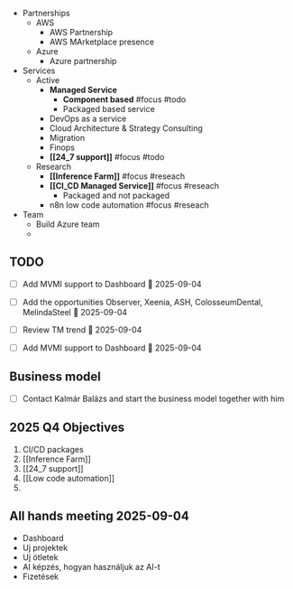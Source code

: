 - Partnerships
	- AWS
		- AWS Partnership
		- AWS MArketplace presence
	- Azure 
		- Azure partnership
- Services
	- Active
		- **Managed Service**
			- **Component based** #focus #todo
			- Packaged based service
		- DevOps as a service
		- Cloud Architecture & Strategy Consulting
		- Migration
		- Finops
		- **[[24_7 support]]**  #focus #todo
	- Research
		- **[[Inference Farm]]** #focus #reseach
		- **[[CI_CD Managed Service]]** #focus #reseach
			- Packaged and not packaged
		- n8n low code automation #focus #reseach
- Team
	- Build Azure team
	- 
## TODO

- [ ] Add MVMI support to Dashboard 📅 2025-09-04 
- [ ] Add the opportunities Observer, Xeenia, ASH, ColosseumDental, MelindaSteel 📅 2025-09-04 
- [ ] Review TM trend 📅 2025-09-04 
- [ ] Add MVMI support to Dashboard 📅 2025-09-04 


## Business model

- [ ] Contact Kalmár Balázs and start the business model together with him


## 2025 Q4 Objectives

1. CI/CD packages
2. [[Inference Farm]]
3. [[24_7 support]]
4. [[Low code automation]]
5. 


## All hands meeting 2025-09-04

- Dashboard
- Uj projektek
- Uj ötletek
- AI képzés, hogyan használjuk az AI-t
- Fizetések